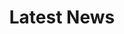 ---
title: Latest News

# View.
#   1 = List
#   2 = Compact
#   3 = Card
view: 2
# Optional header image (relative to `static/media/` folder).
header:
  caption: ""
  image: ""
---